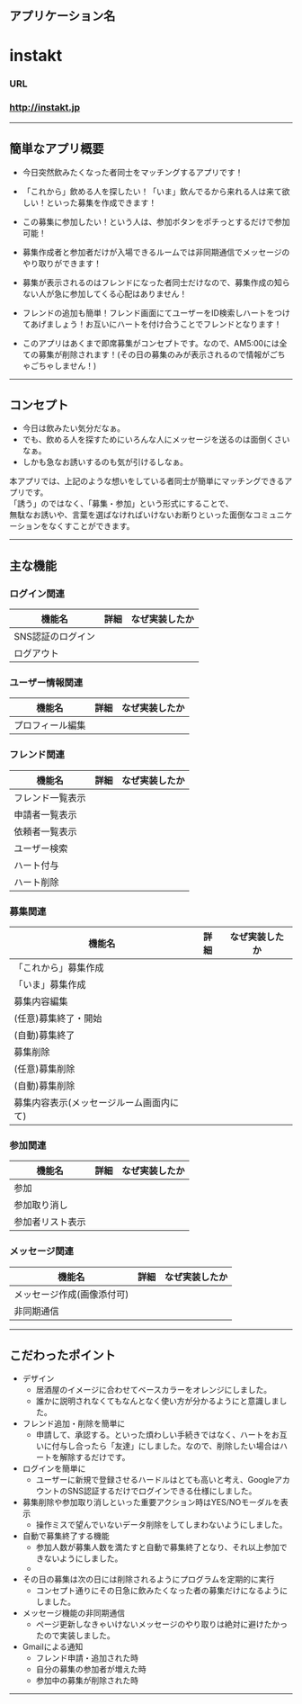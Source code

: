 ## アプリケーション名
# instakt

### URL
### http://instakt.jp
---

## 簡単なアプリ概要
- 今日突然飲みたくなった者同士をマッチングするアプリです！

- 「これから」飲める人を探したい！「いま」飲んでるから来れる人は来て欲しい！といった募集を作成できます！

- この募集に参加したい！という人は、参加ボタンをポチっとするだけで参加可能！

- 募集作成者と参加者だけが入場できるルームでは非同期通信でメッセージのやり取りができます！

- 募集が表示されるのはフレンドになった者同士だけなので、募集作成の知らない人が急に参加してくる心配はありません！

- フレンドの追加も簡単！フレンド画面にてユーザーをID検索しハートをつけてあげましょう！お互いにハートを付け合うことでフレンドとなります！

- このアプリはあくまで即席募集がコンセプトです。なので、AM5:00には全ての募集が削除されます！(その日の募集のみが表示されるので情報がごちゃごちゃしません！)

---

## コンセプト
- 今日は飲みたい気分だなぁ。
- でも、飲める人を探すためにいろんな人にメッセージを送るのは面倒くさいなぁ。
- しかも急なお誘いするのも気が引けるしなぁ。

本アプリでは、上記のような想いをしている者同士が簡単にマッチングできるアプリです。  
「誘う」のではなく、「募集・参加」という形式にすることで、  
無駄なお誘いや、言葉を選ばなければいけないお断りといった面倒なコミュニケーションをなくすことができます。

---

## 主な機能
### ログイン関連
| 機能名 | 詳細 | なぜ実装したか |
| ------ | ---- | -------------- |
| SNS認証のログイン |  |  |
| ログアウト |  |  |

<!-- 画像orGIFを挿入 -->

### ユーザー情報関連
| 機能名 | 詳細 | なぜ実装したか |
| ------ | ---- | -------------- |
| プロフィール編集 |  |  |

<!-- 画像orGIFを挿入 -->

### フレンド関連
| 機能名 | 詳細 | なぜ実装したか |
| ------ | ---- | -------------- |
| フレンド一覧表示 |  |  |
| 申請者一覧表示 |  |  |
| 依頼者一覧表示 |  |  |
| ユーザー検索 |  |  |
| ハート付与 |  |  |
| ハート削除 |  |  |

<!-- 画像orGIFを挿入 -->

### 募集関連
| 機能名 | 詳細 | なぜ実装したか |
| ------ | ---- | -------------- |
| 「これから」募集作成 |  |  |
| 「いま」募集作成 |  |  |
| 募集内容編集 |  |  |
| (任意)募集終了・開始 |  |  |
| (自動)募集終了 |  |  |
| 募集削除 |  |  |
| (任意)募集削除 |  |  |
| (自動)募集削除 |  |  |
| 募集内容表示(メッセージルーム画面内にて) |  |  |

<!-- 画像orGIFを挿入 -->

### 参加関連
| 機能名 | 詳細 | なぜ実装したか |
| ------ | ---- | -------------- |
| 参加 |  |  |
| 参加取り消し |  |  |
| 参加者リスト表示 |  |  |

<!-- 画像orGIFを挿入 -->

### メッセージ関連
| 機能名 | 詳細 | なぜ実装したか |
| ------ | ---- | -------------- |
| メッセージ作成(画像添付可) |  |  |
| 非同期通信 |  |  |

<!-- 画像orGIFを挿入 -->

---

## こだわったポイント
- デザイン
  - 居酒屋のイメージに合わせてベースカラーをオレンジにしました。
  - 誰かに説明されなくてもなんとなく使い方が分かるようにと意識しました。
- フレンド追加・削除を簡単に
  - 申請して、承認する。といった煩わしい手続きではなく、ハートをお互いに付与し合ったら「友達」にしました。なので、削除したい場合はハートを解除するだけです。
- ログインを簡単に
  - ユーザーに新規で登録させるハードルはとても高いと考え、GoogleアカウントのSNS認証するだけでログインできる仕様にしました。
- 募集削除や参加取り消しといった重要アクション時はYES/NOモーダルを表示
  - 操作ミスで望んでいないデータ削除をしてしまわないようにしました。
- 自動で募集終了する機能
  - 参加人数が募集人数を満たすと自動で募集終了となり、それ以上参加できないようにしました。
  - 
- その日の募集は次の日には削除されるようにプログラムを定期的に実行
  - コンセプト通りにその日急に飲みたくなった者の募集だけになるようにしました。
- メッセージ機能の非同期通信
  - ページ更新しなきゃいけないメッセージのやり取りは絶対に避けたかったので実装しました。
- Gmailによる通知
  - フレンド申請・追加された時
  - 自分の募集の参加者が増えた時
  - 参加中の募集が削除された時
---


